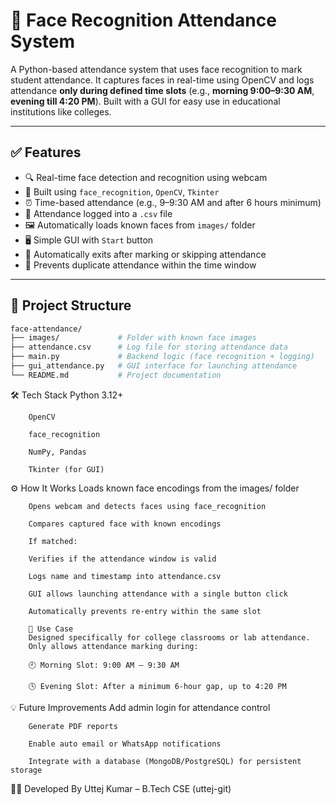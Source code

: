 # 📸 Face Recognition Attendance System

A Python-based attendance system that uses face recognition to mark student attendance. It captures faces in real-time using OpenCV and logs attendance **only during defined time slots** (e.g., **morning 9:00–9:30 AM**, **evening till 4:20 PM**). Built with a GUI for easy use in educational institutions like colleges.

---

## ✅ Features

- 🔍 Real-time face detection and recognition using webcam  
- 🧠 Built using `face_recognition`, `OpenCV`, `Tkinter`  
- ⏰ Time-based attendance (e.g., 9–9:30 AM and after 6 hours minimum)  
- 📁 Attendance logged into a `.csv` file  
- 🖼️ Automatically loads known faces from `images/` folder  
- 🖥️ Simple GUI with `Start` button  
- 🛑 Automatically exits after marking or skipping attendance  
- 🔄 Prevents duplicate attendance within the time window  

---

## 📁 Project Structure

```bash
face-attendance/
├── images/             # Folder with known face images
├── attendance.csv      # Log file for storing attendance data
├── main.py             # Backend logic (face recognition + logging)
├── gui_attendance.py   # GUI interface for launching attendance
└── README.md           # Project documentation

```


🛠️ Tech Stack
        Python 3.12+

        OpenCV

        face_recognition

        NumPy, Pandas

        Tkinter (for GUI)

⚙️ How It Works
        Loads known face encodings from the images/ folder

        Opens webcam and detects faces using face_recognition

        Compares captured face with known encodings

        If matched:

        Verifies if the attendance window is valid

        Logs name and timestamp into attendance.csv

        GUI allows launching attendance with a single button click

        Automatically prevents re-entry within the same slot

        🏫 Use Case
        Designed specifically for college classrooms or lab attendance.
        Only allows attendance marking during:

        🕘 Morning Slot: 9:00 AM – 9:30 AM

        🕓 Evening Slot: After a minimum 6-hour gap, up to 4:20 PM

💡 Future Improvements
        Add admin login for attendance control

        Generate PDF reports

        Enable auto email or WhatsApp notifications

        Integrate with a database (MongoDB/PostgreSQL) for persistent storage

👨‍💻 Developed By
Uttej Kumar – B.Tech CSE
(uttej-git)